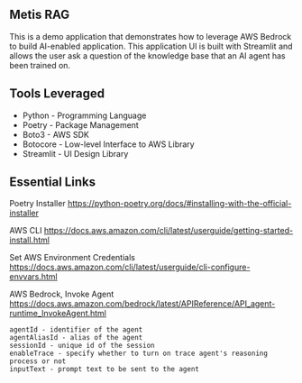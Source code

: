 ## Metis RAG
This is a demo application that demonstrates how to leverage AWS Bedrock to build AI-enabled application. This application UI is built with Streamlit and allows the user ask a question of the knowledge base that an AI agent has been trained on.

## Tools Leveraged
* Python - Programming Language
* Poetry - Package Management
* Boto3 - AWS SDK
* Botocore - Low-level Interface to AWS Library
* Streamlit - UI Design Library

## Essential Links
Poetry Installer
https://python-poetry.org/docs/#installing-with-the-official-installer

AWS CLI
https://docs.aws.amazon.com/cli/latest/userguide/getting-started-install.html

Set AWS Environment Credentials
https://docs.aws.amazon.com/cli/latest/userguide/cli-configure-envvars.html

AWS Bedrock, Invoke Agent
https://docs.aws.amazon.com/bedrock/latest/APIReference/API_agent-runtime_InvokeAgent.html

```
agentId - identifier of the agent
agentAliasId - alias of the agent
sessionId - unique id of the session
enableTrace - specify whether to turn on trace agent's reasoning process or not
inputText - prompt text to be sent to the agent
```
